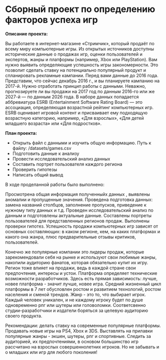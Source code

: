 # Сборный проект по определению факторов успеха игр

**Описание проекта:**

  Вы работаете в интернет-магазине «Стримчик», который продаёт по всему миру компьютерные игры. Из открытых источников доступны исторические данные о продажах игр, оценки пользователей и экспертов, жанры и платформы (например, Xbox или PlayStation). Вам нужно выявить определяющие успешность игры закономерности. Это позволит сделать ставку на потенциально популярный продукт и спланировать рекламные кампании.
Перед вами данные до 2016 года. Представим, что сейчас декабрь 2016 г., и вы планируете кампанию на 2017-й. Нужно отработать принцип работы с данными. Неважно, прогнозируете ли вы продажи на 2017 год по данным 2016-го или же 2027-й — по данным 2026 года.
В наборе данных попадается аббревиатура ESRB (Entertainment Software Rating Board) — это ассоциация, определяющая возрастной рейтинг компьютерных игр. ESRB оценивает игровой контент и присваивает ему подходящую возрастную категорию, например, «Для взрослых», «Для детей младшего возраста» или «Для подростков».

**План проекта:**
- Открыть файл с данными и изучить общую информацию. Путь к файлу: /datasets/games.csv
- Подготовить данные к анализу
- Провести исследовательский анализ данных
- Составить портрет пользователя каждого региона
- Проверить гипотезы
- Написать общий вывод

В ходе проделанной работы было выполнено:

Просмотрена общая информация полученныйх данных , выявлены аномалии и пропущенные значения.
Проведена подготовка данных: замена названий столбцов, заполнение пропусков, приведение к нужному типу данных и т.д.
Проведен исследовательский анализ по данным и подготовлены актуальные данные.
Составлены портреты пользователей для представленных регионов продаж.
Выполнены проверки гипотез.
Успешность продажи компьютерных игр зависят от основных составляющих: в каком регионе, кем, на каких платформах и какого она жанра, плюс предварительные отзывы критиков, пользователей.

Конечно же популярные компании это лидеры продаж, которые зарекомендовали себя на рынке и используют свои любимые жанры, накопили аудиторию фанатов, которая обязательно купит их игру. Регион тоже влияет на продажи, ведь в каждой стране свои предпочтения, интересы и устои.
Платформа определяет технические возможности разработчиков. Здесь есть прямая зависимость: лучше, новее платформа - значит лучше, новее игра. Средний жизненный цикл платформы в 7 лет обусловлен ростом и развитием технологий, ростом населения и сменой трендов.
Жанр - это то, что выбирает игрок. Каждый человек уникален, и не каждому игроку будет по душе одновременно рпг или шутеры или головоломки. Соответсвенно студии-разработчики и издатели боряться за целевую аудиторию своего продукта.

Рекомендации: делать ставку на современные популярные платформы. Продавать новые игры на PS4, Xbox и 3DS.
Выставлять на прилавки популярные жанры - экшен, шутеры, рпг и спортивные.
Следить за аудиторией, их предпочтениями, в основом большинство игр рассчитано на взрослых совершеннолетних игроков. Но не забывать и о младших или игр для любого поколения!